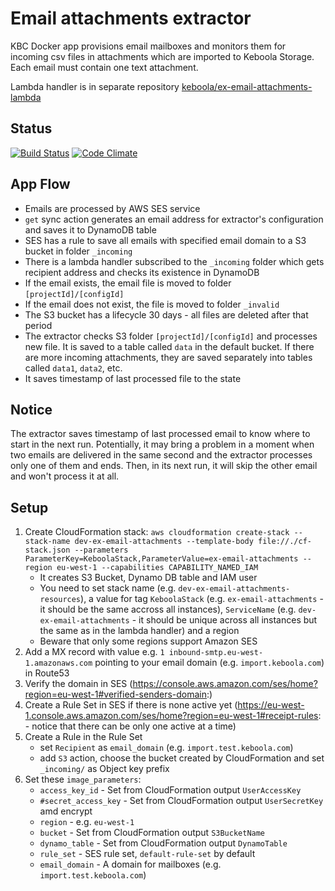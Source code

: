 # Email attachments extractor
KBC Docker app provisions email mailboxes and monitors them for incoming csv files in attachments which are imported to Keboola Storage. Each email must contain one text attachment.

Lambda handler is in separate repository [keboola/ex-email-attachments-lambda](https://github.com/keboola/ex-email-attachments-lambda)

## Status

[![Build Status](https://travis-ci.org/keboola/ex-email-attachments.svg)](https://travis-ci.org/keboola/ex-email-attachments) [![Code Climate](https://codeclimate.com/github/keboola/ex-email-attachments/badges/gpa.svg)](https://codeclimate.com/github/keboola/ex-email-attachments)

## App Flow

- Emails are processed by AWS SES service
- `get` sync action generates an email address for extractor's configuration and saves it to DynamoDB table
- SES has a rule to save all emails with specified email domain to a S3 bucket in folder `_incoming`
- There is a lambda handler subscribed to the `_incoming` folder which gets recipient address and checks its existence in DynamoDB
- If the email exists, the email file is moved to folder `[projectId]/[configId]`
- If the email does not exist, the file is moved to folder `_invalid`
- The S3 bucket has a lifecycle 30 days - all files are deleted after that period
- The extractor checks S3 folder `[projectId]/[configId]` and processes new file. It is saved to a table called `data` in the default bucket. If there are more incoming attachments, they are saved separately into tables called `data1`, `data2`, etc.
- It saves timestamp of last processed file to the state

## Notice

The extractor saves timestamp of last processed email to know where to start in the next run. Potentially, it may bring a problem in a moment when two emails are delivered in the same second and the extractor processes only one of them and ends. Then, in its next run, it will skip the other email and won't process it at all.

## Setup
1. Create CloudFormation stack: `aws cloudformation create-stack --stack-name dev-ex-email-attachments --template-body file://./cf-stack.json --parameters ParameterKey=KeboolaStack,ParameterValue=ex-email-attachments --region eu-west-1 --capabilities CAPABILITY_NAMED_IAM`
    - It creates S3 Bucket, Dynamo DB table and IAM user
    - You need to set stack name (e.g. `dev-ex-email-attachments-resources`), a value for tag `KeboolaStack` (e.g. `ex-email-attachments` - it should be the same accross all instances), `ServiceName` (e.g. `dev-ex-email-attachments` - it should be unique across all instances but the same as in the lambda handler) and a region
    - Beware that only some regions support Amazon SES
2. Add a MX record with value e.g. `1 inbound-smtp.eu-west-1.amazonaws.com` pointing to your email domain (e.g. `import.keboola.com`) in Route53
3. Verify the domain in SES (https://console.aws.amazon.com/ses/home?region=eu-west-1#verified-senders-domain:)
4. Create a Rule Set in SES if there is none active yet (https://eu-west-1.console.aws.amazon.com/ses/home?region=eu-west-1#receipt-rules: - notice that there can be only one active at a time)
5. Create a Rule in the Rule Set
    - set `Recipient` as `email_domain` (e.g. `import.test.keboola.com`)
    - add `S3` action, choose the bucket created by CloudFormation and set `_incoming/` as Object key prefix
6. Set these `image_parameters`:
    - `access_key_id` - Set from CloudFormation output `UserAccessKey`
    - `#secret_access_key` - Set from CloudFormation output `UserSecretKey` amd encrypt
    - `region` - e.g. `eu-west-1`
    - `bucket` - Set from CloudFormation output `S3BucketName`
    - `dynamo_table` - Set from CloudFormation output `DynamoTable`
    - `rule_set` - SES rule set, `default-rule-set` by default
    - `email_domain` - A domain for mailboxes (e.g. `import.test.keboola.com`)
